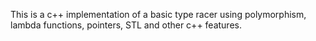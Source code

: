 This is a c++ implementation of a basic type racer using polymorphism, lambda functions, pointers, STL and other c++ features.
